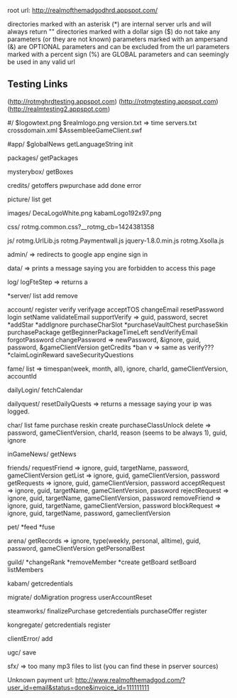 
root url: http://realmofthemadgodhrd.appspot.com/

directories marked with an asterisk (*) are internal server urls and will always return "<Failure/>" 
directories marked with a dollar sign ($) do not take any parameters (or they are not known) 
parameters marked with an ampersand (&) are OPTIONAL parameters and can be excluded from the url 
parameters marked with a percent sign (%) are GLOBAL parameters and can seemingly be used in any valid url 



## Testing Links
(http://rotmghrdtesting.appspot.com)
(http://rotmgtesting.appspot.com)
(http://realmtesting2.appspot.com)

#/ 
  $logowtext.png 
  $realmlogo.png 
  version.txt => time 
  servers.txt 
  crossdomain.xml 
  $AssembleeGameClient<version>.swf 

#app/
  $globalNews
  getLanguageString
  init

packages/
  getPackages

mysterybox/
  getBoxes

credits/
  getoffers
  pwpurchase
  add
  done
  error

picture/
  list
  get

images/
  DecaLogoWhite.png
  kabamLogo192x97.png

css/
  rotmg.common.css?__rotmg_cb=1424381358

js/
  rotmg.UrlLib.js
  rotmg.Paymentwall.js
  jquery-1.8.0.min.js
  rotmg.Xsolla.js

admin/
  => redirects to google app engine sign in

data/
  => prints a message saying you are forbidden to access this page

log/
  logFteStep => returns a 

*server/
  list
  add
  remove

account/
  register
  verify
  verifyage
  acceptTOS
  changeEmail
  resetPassword
  login
  setName
  validateEmail
  supportVerify => guid, password, secret
  *addStar
  *addIgnore
  purchaseCharSlot
  *purchaseVaultChest
  purchaseSkin
  purchasePackage
  getBeginnerPackageTimeLeft
  sendVerifyEmail
  forgotPassword
  changePassword => newPassword, &ignore, guid, password, &gameClientVersion
  getCredits
  *ban
  v => same as verify???
  *claimLoginReward
  saveSecurityQuestions

fame/
  list => timespan(week, month, all), ignore, charId, gameClientVersion, accountId

dailyLogin/
  fetchCalendar

dailyquest/
  resetDailyQuests => returns a message saying your ip was logged.

char/
  list
  fame
  purchase
  reskin
  create
  purchaseClassUnlock
  delete => password, gameClientVersion, charId, reason (seems to be always 1), guid, ignore

inGameNews/
  getNews

friends/
  requestFriend => ignore, guid, targetName, password, gameClientVersion
  getList => ignore, guid, gameClientVersion, password
  getRequests => ignore, guid, gameClientVersion, password
  acceptRequest => ignore, guid, targetName, gameClientVersion, password
  rejectRequest => ignore, guid, targetName, gameClientVersion, password
  removeFriend => ignore, guid, targetName, gameClientVersion, password
  blockRequest => ignore, guid, targetName, password, gameclientVersion

pet/
  *feed
  *fuse

arena/
  getRecords => ignore, type(weekly, personal, alltime), guid, password, gameClientVersion
  getPersonalBest

guild/
  *changeRank
  *removeMember
  *create
  getBoard
  setBoard
  listMembers

kabam/
  getcredentials

migrate/
  doMigration
  progress
  userAccountReset

steamworks/
  finalizePurchase
  getcredentials
  purchaseOffer
  register

kongregate/
  getcredentials
  register

clientError/
  add

ugc/
  save

sfx/
  => too many mp3 files to list (you can find these in pserver sources)

Unknown payment url: http://www.realmofthemadgod.com/?user_id=email&status=done&invoice_id=111111111
